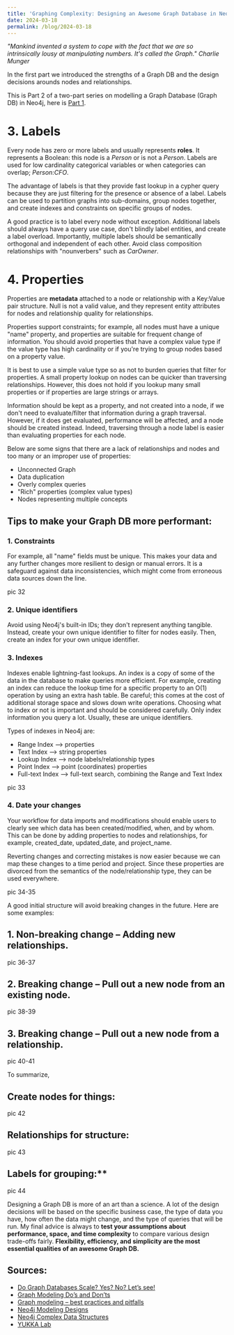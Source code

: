 ```yaml
---
title: 'Graphing Complexity: Designing an Awesome Graph Database in Neo4j - Part 2 🔗'
date: 2024-03-18
permalink: /blog/2024-03-18
---
```


*"Mankind invented a system to cope with the fact that we are so intrinsically lousy at manipulating numbers. It's called the Graph."*
*Charlie Munger*

In the first part we introduced the strengths of a Graph DB and the design decisions arounds nodes and relationships.

This is Part 2 of a two-part series on modelling a Graph Database (Graph DB) in Neo4j, here is [Part 1](https://thomas0299.github.io/blog/2024-03-11).

# 3.	Labels
Every node has zero or more labels and usually represents **roles**. It represents a Boolean: this node is a *Person* or is not a *Person*. Labels are used for low cardinality categorical variables or when categories can overlap; *Person:CFO*.

The advantage of labels is that they provide fast lookup in a cypher query because they are just filtering for the presence or absence of a label. Labels can be used to partition graphs into sub-domains, group nodes together, and create indexes and constraints on specific groups of nodes.

A good practice is to label every node without exception. Additional labels should always have a query use case, don't blindly label entities, and create a label overload. Importantly, multiple labels should be semantically orthogonal and independent of each other. Avoid class composition relationships with "nounverbers" such as *CarOwner*.

# 4.	Properties
Properties are **metadata** attached to a node or relationship with a Key:Value pair structure. Null is not a valid value, and they represent entity attributes for nodes and relationship quality for relationships.

Properties support constraints; for example, all nodes must have a unique "name" property, and properties are suitable for frequent change of information. You should avoid properties that have a complex value type if the value type has high cardinality or if you're trying to group nodes based on a property value.

It is best to use a simple value type so as not to burden queries that filter for properties. A small property lookup on nodes can be quicker than traversing relationships. However, this does not hold if you lookup many small properties or if properties are large strings or arrays. 

Information should be kept as a property, and not created into a node, if we don't need to evaluate/filter that information during a graph traversal. However, if it does get evaluated, performance will be affected, and a node should be created instead. Indeed, traversing through a node label is easier than evaluating properties for each node.

Below are some signs that there are a lack of relationships and nodes and too many or an improper use of properties:

- Unconnected Graph
- Data duplication
- Overly complex queries
- "Rich" properties (complex value types)
- Nodes representing multiple concepts

## Tips to make your Graph DB more performant:

### 1. Constraints
For example, all "name" fields must be unique. This makes your data and any further changes more resilient to design or manual errors. It is a safeguard against data inconsistencies, which might come from erroneous data sources down the line.

pic 32
 
### 2. Unique identifiers
Avoid using Neo4j's built-in IDs; they don't represent anything tangible. Instead, create your own unique identifier to filter for nodes easily. Then, create an index for your own unique identifier.

### 3. Indexes
Indexes enable lightning-fast lookups. An index is a copy of some of the data in the database to make queries more efficient. For example, creating an index can reduce the lookup time for a specific property to an O(1) operation by using an extra hash table. Be careful; this comes at the cost of additional storage space and slows down write operations. Choosing what to index or not is important and should be considered carefully. Only index information you query a lot. Usually, these are unique identifiers.

Types of indexes in Neo4j are:

- Range Index --> properties
- Text Index --> string properties
- Lookup Index --> node labels/relationship types
- Point Index --> point (coordinates) properties
- Full-text Index --> full-text search, combining the Range and Text Index

pic 33
 
### 4. Date your changes
Your workflow for data imports and modifications should enable users to clearly see which data has been created/modified, when, and by whom. This can be done by adding properties to nodes and relationships, for example, created_date, updated_date, and project_name.

Reverting changes and correcting mistakes is now easier because we can map these changes to a time period and project. Since these properties are divorced from the semantics of the node/relationship type, they can be used everywhere.

pic 34-35
  
A good initial structure will avoid breaking changes in the future. Here are some examples:

## 1. Non-breaking change – Adding new relationships.
 
 pic 36-37
 
## 2. Breaking change – Pull out a new node from an existing node.

pic 38-39
 
## 3. Breaking change – Pull out a new node from a relationship.
 
pic 40-41

To summarize,

## Create nodes for things:
pic 42

## Relationships for structure:
pic 43

## Labels for grouping:**
pic 44                                             
          
Designing a Graph DB is more of an art than a science. A lot of the design decisions will be based on the specific business case, the type of data you have, how often the data might change, and the type of queries that will be run. My final advice is always to **test your assumptions about performance, space, and time complexity** to compare various design trade-offs fairly. **Flexibility, efficiency, and simplicity are the most essential qualities of an awesome Graph DB.**


## Sources:
-	[Do Graph Databases Scale? Yes? No? Let’s see!](https://www.arangodb.com/2020/07/do-graph-databases-scale-yes-no-lets-see)
-	[Graph Modeling Do’s and Don’ts](https://www.durusau.net/localcopy/Graph-Modeling-Do.s-and-Don.ts.pdf)
-	[Graph modeling – best practices and pitfalls](https://subscription.packtpub.com/book/big-data-and-business-intelligence/9781849517164/4/ch04lvl1sec26/graph-modeling-best-practices-and-pitfalls)
-	[Neo4j Modeling Designs](https://neo4j.com/developer/modeling-designs/#)
-	[Neo4j Complex Data Structures](https://neo4j.com/developer/modeling-designs/#complex-models)
-	[YUKKA Lab](https://www.yukkalab.com/)
